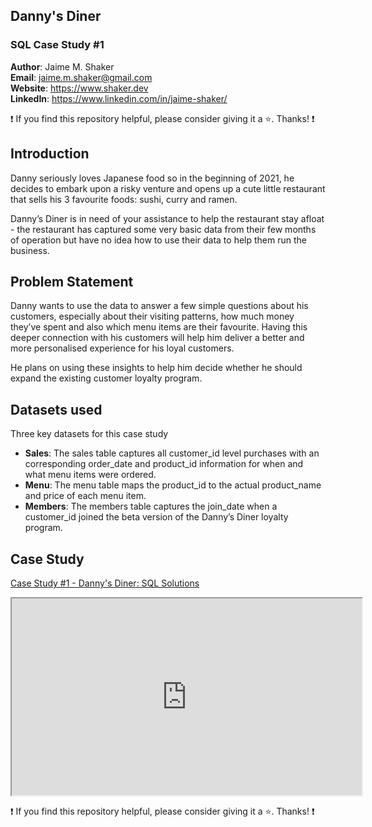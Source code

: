 ## Danny's Diner
### SQL Case Study #1

**Author**: Jaime M. Shaker <br />
**Email**: jaime.m.shaker@gmail.com <br />
**Website**: https://www.shaker.dev <br />
**LinkedIn**: https://www.linkedin.com/in/jaime-shaker/  <br />

:exclamation: If you find this repository helpful, please consider giving it a :star:. Thanks! :exclamation:

## Introduction
Danny seriously loves Japanese food so in the beginning of 2021, he decides to embark upon a risky venture and opens up a cute little restaurant that sells his 3 favourite foods: sushi, curry and ramen.

Danny’s Diner is in need of your assistance to help the restaurant stay afloat - the restaurant has captured some very basic data from their few months of operation but have no idea how to use their data to help them run the business.

## Problem Statement
Danny wants to use the data to answer a few simple questions about his customers, especially about their visiting patterns, how much money they’ve spent and also which menu items are their favourite. Having this deeper connection with his customers will help him deliver a better and more personalised experience for his loyal customers.

He plans on using these insights to help him decide whether he should expand the existing customer loyalty program.

## Datasets used
Three key datasets for this case study
- <strong>Sales</strong>: The sales table captures all customer_id level purchases with an corresponding order_date and product_id information for when and what menu items were ordered.
- <strong>Menu</strong>: The menu table maps the product_id to the actual product_name and price of each menu item.
- <strong>Members</strong>: The members table captures the join_date when a customer_id joined the beta version of the Danny’s Diner loyalty program.

## Case Study
[Case Study #1 - Danny's Diner: SQL Solutions](./dannys_diner_solutions.md)

<iframe width="560" height="315" src='https://dbdiagram.io/embed/65195f33ffbf5169f0d04e4d'> </iframe>

:exclamation: If you find this repository helpful, please consider giving it a :star:. Thanks! :exclamation:
